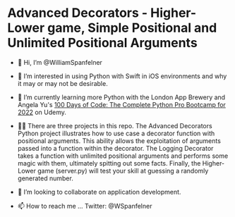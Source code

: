 # Advanced Decorators - Higher-Lower game, Simple Positional and Unlimited Positional Arguments  
- 👋 Hi, I’m @WilliamSpanfelner
- 👀 I’m interested in using Python with Swift in iOS environments and why it may or may not be desirable.
- 🌱 I’m currently learning more Python with the London App Brewery and Angela Yu's [100 Days of Code: 
The Complete Python Pro Bootcamp for 2022](https://www.udemy.com/course/100-days-of-code/) on Udemy.  

- 🧑‍💻 There are three projects in this repo.  The Advanced Decorators Python project illustrates how to use case a decorator function with positional arguments.  This ability allows the exploitation of arguments passed into a function within the decorator.  The Logging Decorator takes a function with unlimited positional arguments and performs some magic with them, ultimately spitting out some facts. Finally, the Higher-Lower game (server.py) will test your skill at guessing a randomly generated number. 
- 💞️ I’m looking to collaborate on application development.
- 📫 How to reach me ... Twitter: @WSpanfelner